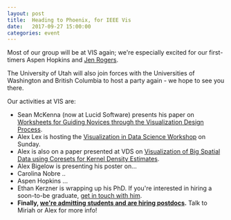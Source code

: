 ```yaml
---
layout: post
title:  Heading to Phoenix, for IEEE Vis
date:   2017-09-27 15:00:00
categories: event
---
```


Most of our group will be at VIS again; we're especially excited for our first-timers Aspen Hopkins and [Jen Rogers](http://vdl.sci.utah.edu/team/rogers/). <br>

The University of Utah will also join forces with the Universities of Washington and British Columbia to host a party again - we hope to see you there. <br>

Our activities at VIS are:
 
 * Sean McKenna (now at Lucid Software) presents his paper on [Worksheets for Guiding Novices through the Visualization Design Process](http://vdl.sci.utah.edu/publications/2017_pdv_daf-worksheets/).  
 * Alex Lex is hosting the [Visualization in Data Science Workshop](http://visualdatascience.org) on Sunday.
 * Alex is also on a paper presented at VDS on [Visualization of Big Spatial Data using Coresets for Kernel Density Estimates](http://vdl.sci.utah.edu/publications/2017_vds_coresets/).
 * Alex Bigelow is presenting his poster on...
 * Carolina Nobre .. 
 * Aspen Hopkins ...
 * Ethan Kerzner is wrapping up his PhD. If you're interested in hiring a soon-to-be graduate, [get in touch with him](http://ethankerzner.com/).
 * **Finally, [we're admitting students and are hiring postdocs](positions/).** Talk to Miriah or Alex for more info!
 
